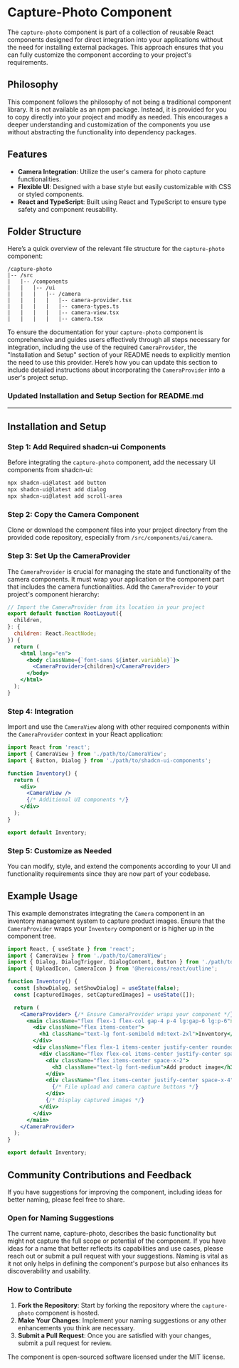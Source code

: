 # Capture-Photo Component

The `capture-photo` component is part of a collection of reusable React components designed for direct integration into your applications without the need for installing external packages. This approach ensures that you can fully customize the component according to your project's requirements.

## Philosophy

This component follows the philosophy of not being a traditional component library. It is not available as an npm package. Instead, it is provided for you to copy directly into your project and modify as needed. This encourages a deeper understanding and customization of the components you use without abstracting the functionality into dependency packages.

## Features

- **Camera Integration**: Utilize the user's camera for photo capture functionalities.
- **Flexible UI**: Designed with a base style but easily customizable with CSS or styled components.
- **React and TypeScript**: Built using React and TypeScript to ensure type safety and component reusability.

## Folder Structure

Here’s a quick overview of the relevant file structure for the `capture-photo` component:

```
/capture-photo
|-- /src
|   |-- /components
|   |   |-- /ui
|   |   |   |-- /camera
|   |   |   |   |-- camera-provider.tsx
|   |   |   |   |-- camera-types.ts
|   |   |   |   |-- camera-view.tsx
|   |   |   |   |-- camera.tsx
```

To ensure the documentation for your `capture-photo` component is comprehensive and guides users effectively through all steps necessary for integration, including the use of the required `CameraProvider`, the "Installation and Setup" section of your README needs to explicitly mention the need to use this provider. Here’s how you can update this section to include detailed instructions about incorporating the `CameraProvider` into a user's project setup.

### Updated Installation and Setup Section for README.md

---

## Installation and Setup

### Step 1: Add Required shadcn-ui Components

Before integrating the `capture-photo` component, add the necessary UI components from shadcn-ui:

```bash
npx shadcn-ui@latest add button
npx shadcn-ui@latest add dialog
npx shadcn-ui@latest add scroll-area
```

### Step 2: Copy the Camera Component

Clone or download the component files into your project directory from the provided code repository, especially from `/src/components/ui/camera`.

### Step 3: Set Up the CameraProvider

The `CameraProvider` is crucial for managing the state and functionality of the camera components. It must wrap your application or the component part that includes the camera functionalities. Add the `CameraProvider` to your project's component hierarchy:

```jsx
// Import the CameraProvider from its location in your project
export default function RootLayout({
  children,
}: {
  children: React.ReactNode;
}) {
  return (
    <html lang="en">
      <body className={`font-sans ${inter.variable}`}>
        <CameraProvider>{children}</CameraProvider>
      </body>
    </html>
  );
}
```

### Step 4: Integration

Import and use the `CameraView` along with other required components within the `CameraProvider` context in your React application:

```jsx
import React from 'react';
import { CameraView } from './path/to/CameraView';
import { Button, Dialog } from './path/to/shadcn-ui-components';

function Inventory() {
  return (
    <div>
      <CameraView />
      {/* Additional UI components */}
    </div>
  );
}

export default Inventory;
```

### Step 5: Customize as Needed

You can modify, style, and extend the components according to your UI and functionality requirements since they are now part of your codebase.

## Example Usage

This example demonstrates integrating the `Camera` component in an inventory management system to capture product images. Ensure that the `CameraProvider` wraps your `Inventory` component or is higher up in the component tree.

```jsx
import React, { useState } from 'react';
import { CameraView } from './path/to/CameraView';
import { Dialog, DialogTrigger, DialogContent, Button } from './path/to/ui-components';
import { UploadIcon, CameraIcon } from '@heroicons/react/outline';

function Inventory() {
  const [showDialog, setShowDialog] = useState(false);
  const [capturedImages, setCapturedImages] = useState([]);

  return (
    <CameraProvider> {/* Ensure CameraProvider wraps your component */}
      <main className="flex flex-1 flex-col gap-4 p-4 lg:gap-6 lg:p-6">
        <div className="flex items-center">
          <h1 className="text-lg font-semibold md:text-2xl">Inventory</h1>
        </div>
        <div className="flex flex-1 items-center justify-center rounded-lg border border-dashed shadow-sm">
          <div className="flex flex-col items-center justify-center space-y-4 p-8">
            <div className="flex items-center space-x-2">
              <h3 className="text-lg font-medium">Add product image</h3>
            </div>
            <div className="flex items-center justify-center space-x-4">
              {/* File upload and camera capture buttons */}
            </div>
            {/* Display captured images */}
          </div>
        </div>
      </main>
    </CameraProvider>
  );
}

export default Inventory;
```

## Community Contributions and Feedback

If you have suggestions for improving the component, including ideas for better naming, please feel free to share.

### Open for Naming Suggestions

The current name, capture-photo, describes the basic functionality but might not capture the full scope or potential of the component. If you have ideas for a name that better reflects its capabilities and use cases, please reach out or submit a pull request with your suggestions. Naming is vital as it not only helps in defining the component's purpose but also enhances its discoverability and usability.

### How to Contribute

1. **Fork the Repository**: Start by forking the repository where the `capture-photo` component is hosted.
2. **Make Your Changes**: Implement your naming suggestions or any other enhancements you think are necessary.
3. **Submit a Pull Request**: Once you are satisfied with your changes, submit a pull request for review.

The component is open-sourced software licensed under the MIT license.
 